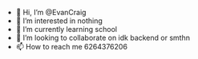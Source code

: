 - 👋 Hi, I’m @EvanCraig
- 👀 I’m interested in nothing
- 🌱 I’m currently learning school
- 💞️ I’m looking to collaborate on idk backend or smthn
- 📫 How to reach me 6264376206

<!---
EvanCraig/EvanCraig is a ✨ special ✨ repository because its `README.md` (this file) appears on your GitHub profile.
You can click the Preview link to take a look at your changes.
--->
